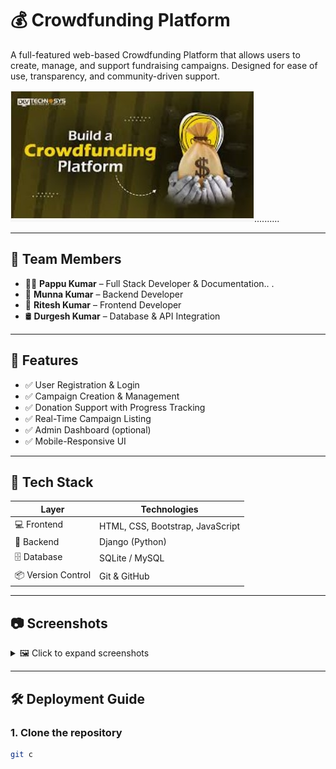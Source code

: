 # 💰 Crowdfunding Platform

A full-featured web-based Crowdfunding Platform that allows users to create, manage, and support fundraising campaigns. Designed for ease of use, transparency, and community-driven support.

![Home](https://github.com/pappukumar35/Crowdfunding-Platform/blob/1d43e5cf78c4d269374ef06e644c6ffc4225a3d3/crowdfunding.jpg?raw=true)..........

---

## 👥 Team Members

- 👨‍💻 **Pappu Kumar** – Full Stack Developer & Documentation..  .
- 🔧 **Munna Kumar** – Backend Developer  
- 🎨 **Ritesh Kumar** – Frontend Developer  
- 🛢️ **Durgesh Kumar** – Database & API Integration  

---

## 🚀 Features

- ✅ User Registration & Login
- ✅ Campaign Creation & Management
- ✅ Donation Support with Progress Tracking
- ✅ Real-Time Campaign Listing
- ✅ Admin Dashboard (optional)
- ✅ Mobile-Responsive UI

---

## 🧰 Tech Stack

| Layer        | Technologies                         |
|--------------|--------------------------------------|
| 💻 Frontend  | HTML, CSS, Bootstrap, JavaScript     |
| 🔧 Backend   | Django (Python)                      |
| 🗄️ Database  | SQLite / MySQL                       |
| 📦 Version Control | Git & GitHub                  |

---

## 📷 Screenshots

<details>
<summary>🖼️ Click to expand screenshots</summary>

### 🔹 Home Page  
![Home](https://github.com/pappukumar35/Crowdfunding-Platform/blob/1d43e5cf78c4d269374ef06e644c6ffc4225a3d3/crowdfunding.jpg?raw=true)

<!-- Add more screenshots here -->
<!-- ![Dashboard](link-to-dashboard.jpg) -->
<!-- ![Create Campaign](link-to-campaign.jpg) -->

</details>

---

## 🛠️ Deployment Guide

### 1. Clone the repository

```bash
git c

